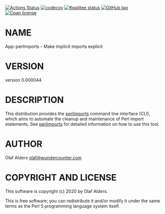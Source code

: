 [![Actions Status](https://github.com/oalders/App-perlimports/actions/workflows/dzil%20build%20and%20test/badge.svg)](https://github.com/oalders/App-perlimports/actions)
[![codecov](https://codecov.io/gh/oalders/App-perlimports/branch/master/graph/badge.svg)](https://codecov.io/gh/oalders/App-perlimports)
[![Kwalitee status](https://cpants.cpanauthors.org/dist/App-perlimports.png)](https://cpants.cpanauthors.org/dist/App-perlimports)
[![GitHub tag](https://img.shields.io/github/tag/oalders/App-perlimports.svg)]()
[![Cpan license](https://img.shields.io/cpan/l/App-perlimports.svg)](https://metacpan.org/release/App-perlimports)

# NAME

App::perlimports - Make implicit imports explicit

# VERSION

version 0.000044

# DESCRIPTION

This distribution provides the [perlimports](https://metacpan.org/pod/perlimports) command line interface (CLI),
which aims to automate the cleanup and maintenance of Perl import statements.
See [perlimports](https://metacpan.org/pod/perlimports) for detailed information on how to use this tool.

# AUTHOR

Olaf Alders <olaf@wundercounter.com>

# COPYRIGHT AND LICENSE

This software is copyright (c) 2020 by Olaf Alders.

This is free software; you can redistribute it and/or modify it under
the same terms as the Perl 5 programming language system itself.
